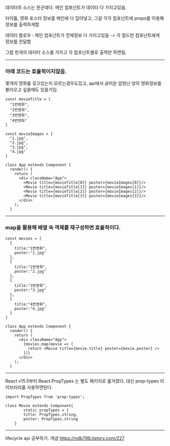 데이터의 소스는 한군데다. 메인 컴포넌트가 데이터 다 가지고있음.

타이틀, 영화 포스터 정보를 메인에 다 집어넣고, 그걸 각각 컴포넌트에 props를 이용해 정보를 출력하게함.

데이터 플로우 : 메인 컴포넌트가 전체정보 다 가지고있음 -> 각 칠드런 컴포넌트에게 정보를 전달함

그럼 한개의 데이터 소스를 가지고 각 컴포넌트별로 출력만 하면됨.
***

### 아래 코드는 효율적이지않음. 
몇개의 영화를 갖고있는지 모르는경우도있고, api에서 긁어온 엄청난 양의 영화정보를 불러오고 싶을때도 있을거임.
```
const movieTitle = [
  "1번영화",
  "2번영화",
  "3번영화",
  "4번영화"
]

const movieImages = [
  "1.jpg",
  "2.jpg",
  "3.jpg",
  "4.jpg"
]

class App extends Component {
  render() {
    return (
      <div className="App">
        <Movie title={movieTitle[0]} poster={movieImages[0]}/>
        <Movie title={movieTitle[1]} poster={movieImages[1]}/>
        <Movie title={movieTitle[2]} poster={movieImages[2]}/>
        <Movie title={movieTitle[3]} poster={movieImages[3]}/>
      </div>
    );
  }
```
***
### map을 활용해 배열 속 객체를 재구성하면 효율적이다.
```
const movies = [
  {
    title:"1번영화",
    poster:"1.jpg"
  },
  {
    title:"2번영화",
    poster:"2.jpg"
  },
  {
    title:"3번영화",
    poster:"3.jpg"
  },
  {
    title:"4번영화",
    poster:"4.jpg"
  }
]

class App extends Component {
  render() {
    return (
      <div className="App">
        {movies.map(movie => {
          return <Movie title={movie.title} poster={movie.poster} />
        })}
      </div>
    );
  }
```

***
React v15.5부터 React.PropTypes 는 별도 패키지로 옮겨졌다. 대신 prop-types 라이브러리를 사용하면된다.
```
import PropTypes from 'prop-types';

class Movie extends Component{
        static propTypes = {
        title: PropTypes.string,
        poster: PropTypes.string
    }
```

***
lifecycle api 공부하기. 개념
https://ndb796.tistory.com/227

